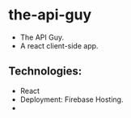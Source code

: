 
# the-api-guy

- The API Guy.
- A react client-side app.

## Technologies:

- React
- Deployment: Firebase Hosting.
- [Live Site]: https://the-api-guy.web.app/
